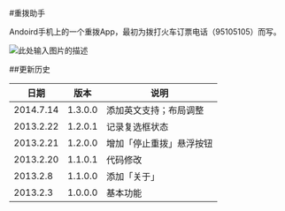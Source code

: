 #重拨助手

Andoird手机上的一个重拨App，最初为拨打火车订票电话（95105105）而写。

![此处输入图片的描述][1]

[1]: https://3.bp.blogspot.com/-k4OyVB6fhgk/UT76XlxaD8I/AAAAAAAAAls/_hoSDK7NFFI/s1600/2013-2-22+15-05-43.png "截图"

##更新历史

日期 | 版本 | 说明
---- | ---- | ----
2014.7.14 | 1.3.0.0 | 添加英文支持；布局调整
2013.2.22 | 1.2.0.1 | 记录复选框状态
2013.2.21 | 1.2.0.0 | 增加「停止重拨」悬浮按钮
2013.2.20 | 1.1.0.1 | 代码修改
2013.2.8 | 1.1.0.0 | 添加「关于」
2013.2.3 | 1.0.0.0 | 基本功能
